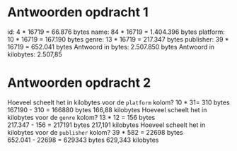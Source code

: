 # Antwoorden opdracht 1
id: 4 * 16719 = 66.876 bytes
name: 84 * 16719 = 1.404.396 bytes
platform: 10 * 16719 = 167.190 bytes
genre: 13 * 16719 = 217.347 bytes
publisher: 39 * 16719 = 652.041 bytes
Antwoord in bytes:
2.507.850 bytes
Antwoord in kilobytes:
2.507,85
# Antwoorden opdracht 2

Hoeveel scheelt het in kilobytes voor de `platform` kolom?
10 * 31= 310 bytes 
167190 - 310 = 166880 bytes 
166,88 kilobytes
Hoeveel scheelt het in kilobytes voor de `genre` kolom?
13 * 12 = 156 bytes  
217.347 - 156 = 217191 bytes
217,191 kilobytes 
Hoeveel scheelt het in kilobytes voor de `publisher` kolom?
39 * 582 = 22698 bytes  
652.041 - 22698 = 629343 bytes
629,343 kilobytes

